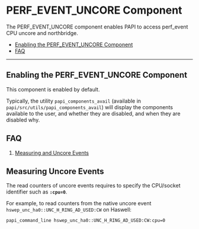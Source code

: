# PERF\_EVENT\_UNCORE Component

The PERF\_EVENT_UNCORE component enables PAPI to access perf\_event CPU uncore and northbridge.

* [Enabling the PERF\_EVENT\_UNCORE Component](#markdown-header-enabling-the-perf-event-uncore-component)
* [FAQ](#markdown-header-faq)

***
## Enabling the PERF\_EVENT\_UNCORE Component

This component is enabled by default.

Typically, the utility `papi_components_avail` (available in
`papi/src/utils/papi_components_avail`) will display the components available
to the user, and whether they are disabled, and when they are disabled why.

## FAQ

1. [Measuring and Uncore Events](#markdown-header-measuring-uncore-events)

## Measuring Uncore Events

The read counters of uncore events requires to specify the CPU/socket identifier such as **`:cpu=0`**.

For example, to read counters from the native uncore event `hswep_unc_ha0::UNC_H_RING_AD_USED:CW` on Haswell:

	papi_command_line hswep_unc_ha0::UNC_H_RING_AD_USED:CW:cpu=0

